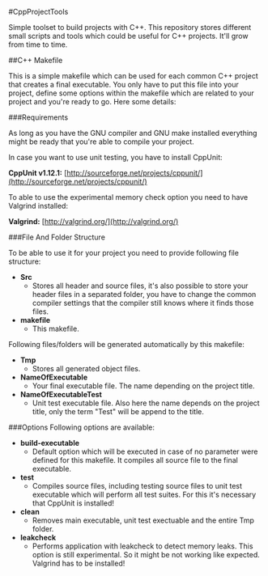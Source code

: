 #CppProjectTools

Simple toolset to build projects with C++. This repository stores different small scripts and tools which
could be useful for C++ projects. It'll grow from time to time.

##C++ Makefile

This is a simple makefile which can be used for each common C++ project that creates a final executable.
You only have to put this file into your project, define some options within the makefile which are related
to your project and you're ready to go. Here some details:

###Requirements

As long as you have the GNU compiler and GNU make installed everything might be ready that you're able to
compile your project.

In case you want to use unit testing, you have to install CppUnit:

**CppUnit v1.12.1:** [http://sourceforge.net/projects/cppunit/](http://sourceforge.net/projects/cppunit/)

To able to use the experimental memory check option you need to have Valgrind installed:

**Valgrind:** [http://valgrind.org/](http://valgrind.org/)

###File And Folder Structure

To be able to use it for your project you need to provide following file structure:
* **Src**
	* Stores all header and source files, it's also possible to store your header files in a separated folder, you have to change the common compiler settings that the compiler still knows where it finds those files.
* **makefile** 
	* This makefile.

Following files/folders will be generated automatically by this makefile:

* **Tmp**
	* Stores all generated object files.
* **NameOfExecutable**
	* Your final executable file. The name depending on the project title.
* **NameOfExecutableTest**
	* Unit test executable file. Also here the name depends on the project title, only the term "Test" will be append to the title.
                           
###Options
Following options are available:
* **build-executable** 
	* Default option which will be executed in case of no parameter were defined for this makefile. It compiles all source file to the final executable.
* **test** 
	* Compiles source files, including testing source files to unit test executable which will perform all test suites. For this it's necessary that CppUnit is installed!
* **clean** 
	* Removes main executable, unit test exectuable and the entire Tmp folder.
* **leakcheck** 
	* Performs application with leakcheck to detect memory leaks. This option is still experimental. So it might be not working like expected. Valgrind has to be installed!